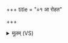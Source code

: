 +++
title = "०१ आ रोहत"

+++
<details><summary>मूलम् (VS)</summary>

आ रो॑हत॒जनि॑त्रीं जातवेदसः पितृ॒याणैः॒ सं व॒ आ रो॑हयामि।  
अवा॑ड्ढ॒व्येषि॒तो ह॑व्यवा॒हई॑जा॒नं यु॒क्ताः सु॒कृतां॑ धत्त लो॒के ॥
</details>